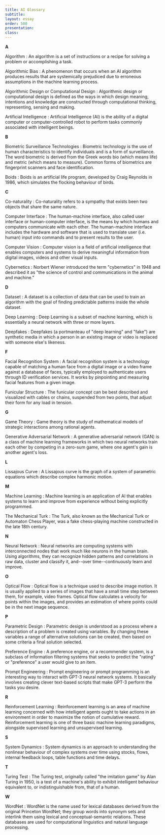 ```yaml
---
title: AI Glossary
subtitle:  
layout: essay
order: 500
presentation:
class: 
---
```


**A**

Algorithm
: An algorithm is a set of instructions or a recipe for solving a problem or accomplishing a task.

Algorithmic Bias
: A phenomenon that occurs when an AI algorithm produces results that are systemically prejudiced due to erroneous assumptions in the machine learning process.

Algorithmic Design or Computational Design
: Algorithmic design or computational design is defined as the ways in which design meaning, intentions and knowledge are constructed through computational thinking, representing, sensing and making.

Artificial Intelligence
: Artificial Intelligence (AI) is the ability of a digital computer or computer-controlled robot to perform tasks commonly associated with intelligent beings.

**B**

Biometric Surveillance Technologies
: Biometric technology is the use of human characteristics to identify individuals and is a form of surveillance. The word biometric is derived from the Greek words bio (which means life) and metric (which means to measure). Common forms of biometrics are fingerprint scanners and face identification.

Boids
: Boids is an artificial life program, developed by Craig Reynolds in 1986, which simulates the flocking behaviour of birds.

**C**

Co-naturality
: Co-naturality refers to a sympathy that exists been two objects that share the same nature.

Computer Interface
: The human-machine interface, also called user interface or human-computer interface, is the means by which humans and computers communicate with each other. The human-machine interface includes the hardware and software that is used to translate user (i.e. human) input into commands and to present results to the user.

Computer Vision
: Computer vision is a field of artificial intelligence that enables computers and systems to derive meaningful information from digital images, videos and other visual inputs.

Cybernetics
: Norbert Wiener introduced the term "cybernetics" in 1948 and described it as "the science of control and communications in the animal and machine."

**D**

Dataset
: A dataset is a collection of data that can be used to train an algorithm with the goal of finding predictable patterns inside the whole dataset.

Deep Learning
: Deep Learning is a subset of machine learning, which is essentially a neural network with three or more layers.

Deepfakes
: Deepfakes (a portmanteau of \"deep learning\" and \"fake\") are synthetic media in which a person in an existing image or video is replaced with someone else's likeness.

**F**

Facial Recognition System
: A facial recognition system is a technology capable of matching a human face from a digital image or a video frame against a database of faces, typically employed to authenticate users through ID verification services. It works by pinpointing and measuring facial features from a given image.

Funicular Structure
: The funicular concept can be best described and visualized with cables or chains, suspended from two points, that adjust their form for any load in tension.

**G**

Game Theory
: Game theory is the study of mathematical models of strategic interactions among rational agents.

Generative Adversarial Network
: A generative adversarial network (GAN) is a class of machine learning frameworks in which two neural networks train each other by competing in a zero-sum game, where one agent's gain is another agent's loss.

**L**

Lissajous Curve
: A Lissajous curve is the graph of a system of parametric equations which describe complex harmonic motion.

**M**

Machine Learning
: Machine learning is an application of AI that enables systems to learn and improve from experience without being explicitly programmed.

The Mechanical Turk
: The Turk, also known as the Mechanical Turk or Automaton Chess Player, was a fake chess-playing machine constructed in the late 18th century.

**N**

Neural Network
: Neural networks are computing systems with interconnected nodes that work much like neurons in the human brain. Using algorithms, they can recognize hidden patterns and correlations in raw data, cluster and classify it, and--over time--continuously learn and improve.

**O**

Optical Flow
: Optical flow is a technique used to describe image motion. It is usually applied to a series of images that have a small time step between them, for example, video frames. Optical flow calculates a velocity for points within the images, and provides an estimation of where points could be in the next image sequence.

**P**

Parametric Design
: Parametric design is understood as a process where a description of a problem is created using variables. By changing these variables a range of alternative solutions can be created, then based on some criteria a final solution selected.

Preference Engine
: A preference engine, or a recommender system, is a subclass of information filtering systems that seeks to predict the \"rating\" or \"preference\" a user would give to an item.

Prompt Engineering
: Prompt engineering or prompt programming is an interesting way to interact with GPT-3 neural network systems. It basically involves creating clever text-based scripts that make GPT-3 perform the tasks you desire.

**R**

Reinforcement Learning
: Reinforcement learning is an area of machine learning concerned with how intelligent agents ought to take actions in an environment in order to maximize the notion of cumulative reward. Reinforcement learning is one of three basic machine learning paradigms, alongside supervised learning and unsupervised learning.

**S**

System Dynamics
: System dynamics is an approach to understanding the nonlinear behaviour of complex systems over time using stocks, flows, internal feedback loops, table functions and time delays.

**T**

Turing Test
: The Turing test, originally called "the imitation game" by Alan Turing in 1950, is a test of a machine\'s ability to exhibit intelligent behaviour equivalent to, or indistinguishable from, that of a human.

**W**

WordNet
: WordNet is the name used for lexical databases derived from the original Princeton WordNet; they group words into synonym sets and interlink them using lexical and conceptual-semantic relations. These databases are used for computational linguistics and natural language processing.
